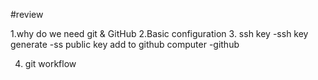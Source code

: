 #review

1.why do we need git & GitHub
2.Basic configuration
3. ssh key
    -ssh key generate
    -ss public key add to github
computer -github

4. git workflow

